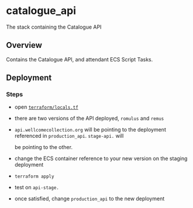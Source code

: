 # catalogue\_api

The stack containing the Catalogue API

## Overview

Contains the Catalogue API, and attendant ECS Script Tasks.

## Deployment

### Steps

* open [`terraform/locals.tf`](https://github.com/wellcomecollection/catalogue/tree/864b998aae9ed3fe40515edfef061c7c7371f721/api/terraform/locals.tf)
* there are two versions of the API deployed, `romulus` and `remus`
* `api.wellcomecollection.org` will be pointing to the deployment referenced in `production_api`. `stage-api.` will

  be pointing to the other.

* change the ECS container reference to your new version on the staging deployment
* `terraform apply`
* test on `api-stage.`
* once satisfied, change `production_api` to the new deployment

